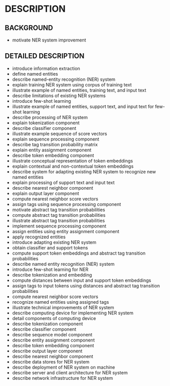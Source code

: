 # DESCRIPTION

## BACKGROUND

- motivate NER system improvement

## DETAILED DESCRIPTION

- introduce information extraction
- define named entities
- describe named-entity recognition (NER) system
- explain training NER system using corpus of training text
- illustrate example of named entities, training text, and input text
- describe limitations of existing NER systems
- introduce few-shot learning
- illustrate example of named entities, support text, and input text for few-shot learning
- describe processing of NER system
- explain tokenization component
- describe classifier component
- illustrate example sequence of score vectors
- explain sequence processing component
- describe tag transition probability matrix
- explain entity assignment component
- describe token embedding component
- illustrate conceptual representation of token embeddings
- explain contextual and non-contextual token embeddings
- describe system for adapting existing NER system to recognize new named entities
- explain processing of support text and input text
- describe nearest neighbor component
- explain output layer component
- compute nearest neighbor score vectors
- assign tags using sequence processing component
- motivate abstract tag transition probabilities
- compute abstract tag transition probabilities
- illustrate abstract tag transition probabilities
- implement sequence processing component
- assign entities using entity assignment component
- apply recognized entities
- introduce adapting existing NER system
- obtain classifier and support tokens
- compute support token embeddings and abstract tag transition probabilities
- describe named entity recognition (NER) system
- introduce few-shot learning for NER
- describe tokenization and embedding
- compute distances between input and support token embeddings
- assign tags to input tokens using distances and abstract tag transition probabilities
- compute nearest neighbor score vectors
- recognize named entities using assigned tags
- illustrate technical improvements of NER system
- describe computing device for implementing NER system
- detail components of computing device
- describe tokenization component
- describe classifier component
- describe sequence model component
- describe entity assignment component
- describe token embedding component
- describe output layer component
- describe nearest neighbor component
- describe data stores for NER system
- describe deployment of NER system on machine
- describe server and client architecture for NER system
- describe network infrastructure for NER system

